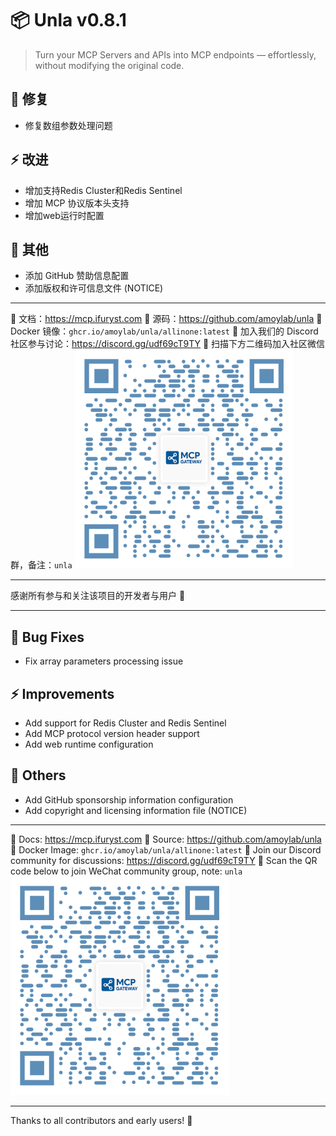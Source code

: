 # 📦 Unla v0.8.1

> Turn your MCP Servers and APIs into MCP endpoints — effortlessly, without modifying the original code.

## 🐞 修复

- 修复数组参数处理问题

## ⚡ 改进

- 增加支持Redis Cluster和Redis Sentinel
- 增加 MCP 协议版本头支持
- 增加web运行时配置

## 🔧 其他

- 添加 GitHub 赞助信息配置
- 添加版权和许可信息文件 (NOTICE)

---

📘 文档：https://mcp.ifuryst.com
🐙 源码：https://github.com/amoylab/unla
🐳 Docker 镜像：`ghcr.io/amoylab/unla/allinone:latest`
💬 加入我们的 Discord 社区参与讨论：https://discord.gg/udf69cT9TY
🔗 扫描下方二维码加入社区微信群，备注：`unla`
<img src="https://github.com/amoylab/unla/blob/main/web/public/wechat-qrcode.png" alt="微信群二维码" width="350" height="350" />

---

感谢所有参与和关注该项目的开发者与用户 💖

---

## 🐞 Bug Fixes

- Fix array parameters processing issue

## ⚡ Improvements

- Add support for Redis Cluster and Redis Sentinel
- Add MCP protocol version header support
- Add web runtime configuration

## 🔧 Others

- Add GitHub sponsorship information configuration
- Add copyright and licensing information file (NOTICE)

---

📘 Docs: https://mcp.ifuryst.com
🐙 Source: https://github.com/amoylab/unla
🐳 Docker Image: `ghcr.io/amoylab/unla/allinone:latest`
💬 Join our Discord community for discussions: https://discord.gg/udf69cT9TY
🔗 Scan the QR code below to join WeChat community group, note: `unla`
<img src="https://github.com/amoylab/unla/blob/main/web/public/wechat-qrcode.png" alt="WeChat QR Code" width="350" height="350" />

---

Thanks to all contributors and early users! 💖
